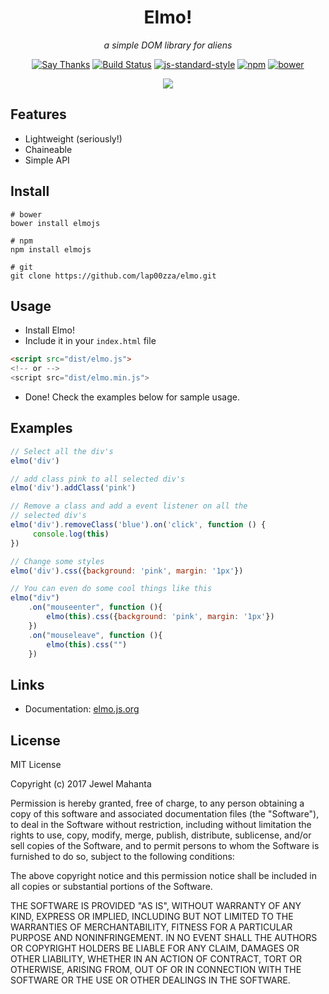 <h1 align="center">Elmo!</h1>
<p align="center"><em>a simple DOM library for aliens</em></p> 
<p align="center">
	<a href="https://saythanks.io/to/lap00zza"><img src="https://img.shields.io/badge/Say%20Thanks-!-1EAEDB.svg" alt="Say Thanks"></a>
	<a href="https://travis-ci.org/lap00zza/elmo"><img src="https://travis-ci.org/lap00zza/elmo.svg" alt="Build Status"></a>
	<a href="http://standardjs.com"><img src="https://img.shields.io/badge/code%20style-standard-brightgreen.svg" alt="js-standard-style"></a>
	<a href="https://www.npmjs.com/package/elmojs"><img src="https://img.shields.io/npm/v/elmojs.svg?maxAge=3600" alt="npm"></a>
	<a href="https://github.com/lap00zza/elmo"><img src="https://img.shields.io/bower/v/elmojs.svg?maxAge=3600" alt="bower"></a>
</p>
<p align="center"><a href="https://nodei.co/npm/elmojs/"><img src="https://nodei.co/npm/elmojs.png?downloads=true&downloadRank=true&stars=true"></a></p>

## Features
* Lightweight (seriously!)
* Chaineable
* Simple API

## Install
```shell
# bower
bower install elmojs

# npm
npm install elmojs

# git
git clone https://github.com/lap00zza/elmo.git
```

## Usage
* Install Elmo!
* Include it in your `index.html` file 
```html
<script src="dist/elmo.js">
<!-- or -->
<script src="dist/elmo.min.js">
```
* Done! Check the examples below for sample usage.

## Examples
```js
// Select all the div's
elmo('div')

// add class pink to all selected div's
elmo('div').addClass('pink')

// Remove a class and add a event listener on all the 
// selected div's
elmo('div').removeClass('blue').on('click', function () {
     console.log(this)
})

// Change some styles
elmo('div').css({background: 'pink', margin: '1px'})

// You can even do some cool things like this
elmo("div")
    .on("mouseenter", function (){
	    elmo(this).css({background: 'pink', margin: '1px'})
    })
    .on("mouseleave", function (){
	    elmo(this).css("")
    })
```
## Links
* Documentation: [elmo.js.org](https://elmo.js.org)

## License
MIT License

Copyright (c) 2017 Jewel Mahanta

Permission is hereby granted, free of charge, to any person obtaining a copy
of this software and associated documentation files (the "Software"), to deal
in the Software without restriction, including without limitation the rights
to use, copy, modify, merge, publish, distribute, sublicense, and/or sell
copies of the Software, and to permit persons to whom the Software is
furnished to do so, subject to the following conditions:

The above copyright notice and this permission notice shall be included in all
copies or substantial portions of the Software.

THE SOFTWARE IS PROVIDED "AS IS", WITHOUT WARRANTY OF ANY KIND, EXPRESS OR
IMPLIED, INCLUDING BUT NOT LIMITED TO THE WARRANTIES OF MERCHANTABILITY,
FITNESS FOR A PARTICULAR PURPOSE AND NONINFRINGEMENT. IN NO EVENT SHALL THE
AUTHORS OR COPYRIGHT HOLDERS BE LIABLE FOR ANY CLAIM, DAMAGES OR OTHER
LIABILITY, WHETHER IN AN ACTION OF CONTRACT, TORT OR OTHERWISE, ARISING FROM,
OUT OF OR IN CONNECTION WITH THE SOFTWARE OR THE USE OR OTHER DEALINGS IN THE
SOFTWARE.
